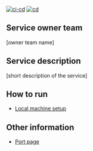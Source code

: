 [![ci-cd](https://github.com/SpaceBank/{{cookiecutter.Namespace}}.{{cookiecutter.ProjectName}}/actions/workflows/ci-cd.yaml/badge.svg)](https://github.com/SpaceBank/{{cookiecutter.Namespace}}.{{cookiecutter.ProjectName}}/actions/workflows/ci-cd.yaml)
[![cd](https://github.com/SpaceBank/{{cookiecutter.Namespace}}.{{cookiecutter.ProjectName}}/actions/workflows/cd.yaml/badge.svg)](https://github.com/SpaceBank/{{cookiecutter.Namespace}}.{{cookiecutter.ProjectName}}/actions/workflows/cd.yaml)

## Service owner team
[owner team name]

## Service description
[short description of the service]

## How to run
* [Local machine setup](https://spaceneobank.atlassian.net/l/cp/1PYizLTE "Local machine setup - Backend Chapter - Confluence")

## Other information
* [Port page](https://app.getport.io/serviceEntity?identifier={{cookiecutter.Namespace}}.{{cookiecutter.ProjectName}})
